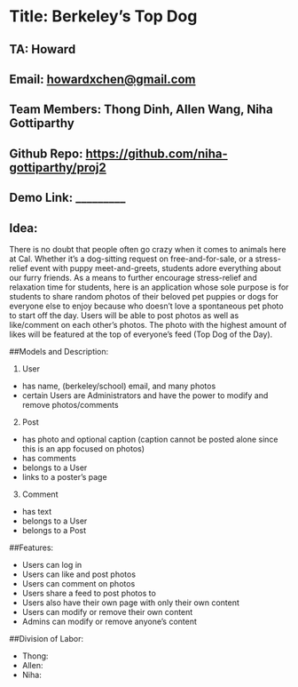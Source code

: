 # Title: Berkeley’s Top Dog

## TA: Howard
## Email: howardxchen@gmail.com

## Team Members: Thong Dinh, Allen Wang, Niha Gottiparthy
## Github Repo: https://github.com/niha-gottiparthy/proj2
## Demo Link: _________

## Idea: 

There is no doubt that people often go crazy when it comes to animals here at Cal. Whether it’s a dog-sitting request on free-and-for-sale, or a stress-relief event with puppy meet-and-greets, students adore everything about our furry friends. As a means to further encourage stress-relief and relaxation time for students, here is an application whose sole purpose is for students to share random photos of their beloved pet puppies or dogs for everyone else to enjoy because who doesn’t love a spontaneous pet photo to start off the day. Users will be able to post photos as well as like/comment on each other’s photos. The photo with the highest amount of likes will be featured at the top of everyone’s feed (Top Dog of the Day).

##Models and Description:
1. User
  * has name, (berkeley/school) email, and many photos
  * certain Users are Administrators and have the power to modify and remove photos/comments
2. Post
  * has photo and optional caption (caption cannot be posted alone since this is an app focused on photos)
  * has comments
  * belongs to a User
  * links to a poster’s page
3. Comment
  * has text
  * belongs to a User
  * belongs to a Post

##Features:
  * Users can log in
  * Users can like and post photos
  * Users can comment on photos
  * Users share a feed to post photos to
  * Users also have their own page with only their own content
  * Users can modify or remove their own content
  * Admins can modify or remove anyone’s content

##Division of Labor:
  * Thong:
  * Allen:
  * Niha:

